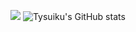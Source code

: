 [<img src="https://puu.sh/JtggS/a7c3e42aeb.gif">](https://www.youtube.com/@tysuiku)
![Tysuiku's GitHub stats](https://github-readme-stats.vercel.app/api?username=Tysuiku&show_icons=true&theme=radical)


